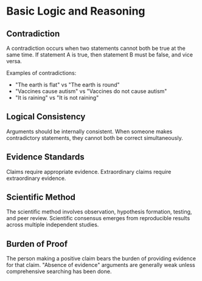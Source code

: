 # Basic Logic and Reasoning

## Contradiction

A contradiction occurs when two statements cannot both be true at the same time. If statement A is true, then statement B must be false, and vice versa.

Examples of contradictions:
- "The earth is flat" vs "The earth is round"
- "Vaccines cause autism" vs "Vaccines do not cause autism"
- "It is raining" vs "It is not raining"

## Logical Consistency

Arguments should be internally consistent. When someone makes contradictory statements, they cannot both be correct simultaneously.

## Evidence Standards

Claims require appropriate evidence. Extraordinary claims require extraordinary evidence.

## Scientific Method

The scientific method involves observation, hypothesis formation, testing, and peer review. Scientific consensus emerges from reproducible results across multiple independent studies.

## Burden of Proof

The person making a positive claim bears the burden of providing evidence for that claim. "Absence of evidence" arguments are generally weak unless comprehensive searching has been done.
